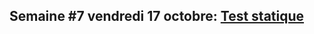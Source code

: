 ## Semaine #7 vendredi 17 octobre: [Test statique](https://github.com/umontreal-diro/IFT3913/issues/6)
